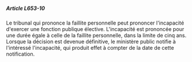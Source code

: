 ##### Article L653-10

Le tribunal qui prononce la faillite personnelle peut prononcer l'incapacité d'exercer une fonction publique élective. L'incapacité est prononcée pour une durée égale à celle de la faillite personnelle, dans la limite de cinq ans. Lorsque la décision est devenue définitive, le ministère public notifie à l'intéressé l'incapacité, qui produit effet à compter de la date de cette notification.

